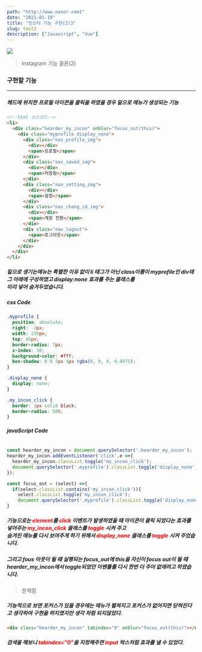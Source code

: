 ```yaml
---
path: "http://www.naver.com1"
date: "2021-01-19"
title: "인스타 기능 구현(2)3"
slug: test2
description: ["Javascript", "Vue"]
---
```


![](https://images.velog.io/images/app235/post/5e99b569-7f83-46ad-9712-4982ee455bfe/%EB%85%B9%ED%99%94_2020_10_31_22_32_09_978.gif)

> Instagram 기능 클론(2)

### 구현할 기능

<hr>

##### 헤드에 위치한 프로필 아이콘을 클릭을 하였을 경우 밑으로 메뉴가 생성되는 기능

```html
<!--html 소스코드-->
<li>
  <div class="hearder_my_incon" onblur="focus_out(this)">
    <div class="myprofile display_none">
      <div class="nav_profile_img">
        <div></div>
        <span>프로필</span>
      </div>
      <div class="nav_saved_img">
        <div></div>
        <span>저장됨</span>
      </div>
      <div class="nav_setting_img">
        <div></div>
        <span>설정</span>
      </div>
      <div class="nav_chang_id_img">
        <div></div>
        <span>계정 전환</span>
      </div>
      <div class="nav_logout">
        <span>로그아웃</span>
      </div>
    </div>
  </div>
</li>
```

##### 밑으로 생기는메뉴는 특별한 이유 없이 li 태그가 아닌 class이름이 myprofile인 div태그 아래에 구성하였고 display:none 효과를 주는 클래스를 <br>미리 넣어 숨겨두었습니다.

##### css Code

```css
.myprofile {
  position: absolute;
  right: -2px;
  width: 230px;
  top: 45px;
  border-radius: 7px;
  z-index: 10;
  background-color: #fff;
  box-shadow: 0 0 5px 4px rgba(0, 0, 0, 0.0975);
}

.display_none {
  display: none;
}

.my_incon_click {
  border: 1px solid black;
  border-radius: 50%;
}
```

##### javaScript Code

```javascript

const hearder_my_incon = document.querySelector('.hearder_my_incon');
hearder_my_incon.addEventListener('click',e =>{
  hearder_my_incon.classList.toggle('my_incon_click');
  document.querySelector('.myprofile').classList.toggle('display_none');
});

const focus_out = (select) =>{
  if(select.classList.contains('my_incon_click')){
    select.classList.toggle('my_incon_click');
    document.querySelector('.myprofile').classList.toggle('display_none');
}

```

##### 기능으로는 <span style="color:red;">element</span>를 <span style="color:red;">click</span> 이벤트가 발생하였을 때 아이콘이 클릭 되었다는 효과를 넣어주는 <span style="color:red;">my_incon_click</span> 클래스를 <span style="color:red;">toggle</span> 시켜 주고 <br> 숨겨진 메뉴를 다시 보여주게 하기 위해서 <span style="color:red;">display_none</span> 클래스를 <span style="color:red;">toggle</span> 시켜 주었습니다.<br>

##### 그리고 fous 아웃이 될 떄 실행되는 focus_out에 this을 자신이 focus out이 될 때 hearder_my_incon에서 toggle되었던 이벤틀를 다시 한번 더 주어 없애려고 하였습니다.

> 문제점

##### 기능적으로 보면 포커스가 있을 경우에는 메뉴가 펼쳐지고 포커스가 없어지면 닫혀진다고 생각하여 구현을 하지였지만 생각 처럼 되지않았다.

```html
<div class="hearder_my_incon" tabindex="0" onblur="focus_out(this)"></div>
```

##### 검색을 해보니 <span style="color:red;">tabindex="0"</span>을 지정해주면 <span style="color:red;">input</span> 박스처럼 효과를 낼 수 있었다.
